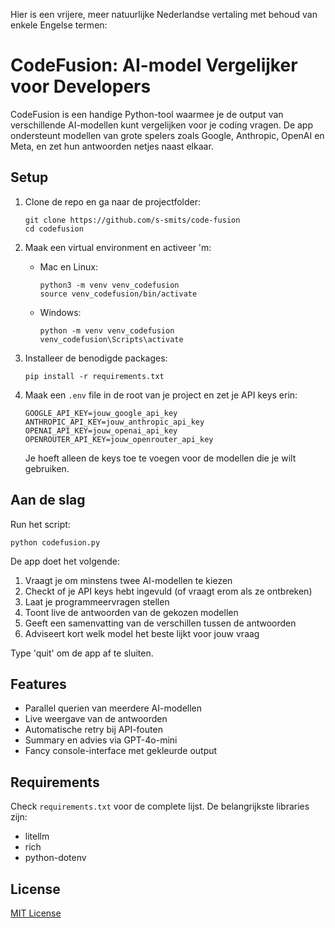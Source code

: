 Hier is een vrijere, meer natuurlijke Nederlandse vertaling met behoud van enkele Engelse termen:

# CodeFusion: AI-model Vergelijker voor Developers

CodeFusion is een handige Python-tool waarmee je de output van verschillende AI-modellen kunt vergelijken voor je coding vragen. De app ondersteunt modellen van grote spelers zoals Google, Anthropic, OpenAI en Meta, en zet hun antwoorden netjes naast elkaar.

## Setup

1. Clone de repo en ga naar de projectfolder:
   ```
   git clone https://github.com/s-smits/code-fusion
   cd codefusion
   ```

2. Maak een virtual environment en activeer 'm:
   - Mac en Linux:
     ```
     python3 -m venv venv_codefusion
     source venv_codefusion/bin/activate
     ```
   - Windows:
     ```
     python -m venv venv_codefusion
     venv_codefusion\Scripts\activate
     ```

3. Installeer de benodigde packages:
   ```
   pip install -r requirements.txt
   ```

4. Maak een `.env` file in de root van je project en zet je API keys erin:
   ```
   GOOGLE_API_KEY=jouw_google_api_key
   ANTHROPIC_API_KEY=jouw_anthropic_api_key
   OPENAI_API_KEY=jouw_openai_api_key
   OPENROUTER_API_KEY=jouw_openrouter_api_key
   ```

   Je hoeft alleen de keys toe te voegen voor de modellen die je wilt gebruiken.

## Aan de slag

Run het script:
```
python codefusion.py
```

De app doet het volgende:
1. Vraagt je om minstens twee AI-modellen te kiezen
2. Checkt of je API keys hebt ingevuld (of vraagt erom als ze ontbreken)
3. Laat je programmeervragen stellen
4. Toont live de antwoorden van de gekozen modellen
5. Geeft een samenvatting van de verschillen tussen de antwoorden
6. Adviseert kort welk model het beste lijkt voor jouw vraag

Type 'quit' om de app af te sluiten.

## Features

- Parallel querien van meerdere AI-modellen
- Live weergave van de antwoorden
- Automatische retry bij API-fouten
- Summary en advies via GPT-4o-mini
- Fancy console-interface met gekleurde output

## Requirements

Check `requirements.txt` voor de complete lijst. De belangrijkste libraries zijn:
- litellm
- rich
- python-dotenv

## License

[MIT License](LICENSE)
